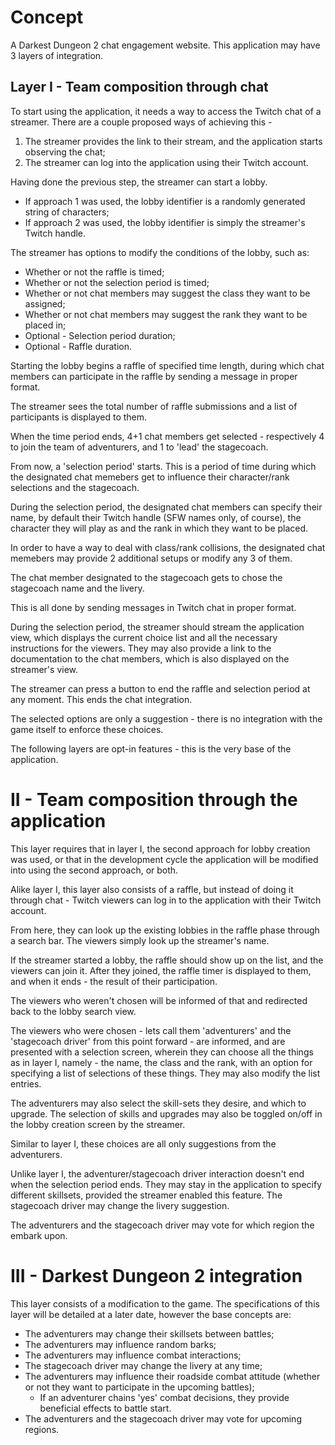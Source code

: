 # Concept
A Darkest Dungeon 2 chat engagement website. This application may have 3 layers of integration.

## Layer I - Team composition through chat
To start using the application, it needs a way to access the Twitch chat of a streamer. There are a couple proposed ways of achieving this -
1. The streamer provides the link to their stream, and the application starts observing the chat;
2. The streamer can log into the application using their Twitch account.

Having done the previous step, the streamer can start a lobby.
- If approach 1 was used, the lobby identifier is a randomly generated string of characters;
- If approach 2 was used, the lobby identifier is simply the streamer's Twitch handle.

The streamer has options to modify the conditions of the lobby, such as:
- Whether or not the raffle is timed;
- Whether or not the selection period is timed;
- Whether or not chat members may suggest the class they want to be assigned;
- Whether or not chat members may suggest the rank they want to be placed in;
- Optional - Selection period duration;
- Optional - Raffle duration.

Starting the lobby begins a raffle of specified time length, during which chat members can participate in the raffle by sending a message in proper format.

The streamer sees the total number of raffle submissions and a list of participants is displayed to them.

When the time period ends, 4+1 chat members get selected - respectively 4 to join the team of adventurers, and 1 to 'lead' the stagecoach.

From now, a 'selection period' starts. This is a period of time during which the designated chat memebers get to influence their character/rank selections and the stagecoach.

During the selection period, the designated chat members can specify their name, by default their Twitch handle (SFW names only, of course), the character they will play as and the rank in which they want to be placed.

In order to have a way to deal with class/rank collisions, the designated chat memebers may provide 2 additional setups or modify any 3 of them.

The chat member designated to the stagecoach gets to chose the stagecoach name and the livery.

This is all done by sending messages in Twitch chat in proper format.

During the selection period, the streamer should stream the application view, which displays the current choice list and all the necessary instructions for the viewers. They may also provide a link to the documentation to the chat members, which is also displayed on the streamer's view.

The streamer can press a button to end the raffle and selection period at any moment. This ends the chat integration.

The selected options are only a suggestion - there is no integration with the game itself to enforce these choices.

The following layers are opt-in features - this is the very base of the application.

# II - Team composition through the application

This layer requires that in layer I, the second approach for lobby creation was used, or that in the development cycle the application will be modified into using the second approach, or both.

Alike layer I, this layer also consists of a raffle, but instead of doing it through chat - Twitch viewers can log in to the application with their Twitch account.

From here, they can look up the existing lobbies in the raffle phase through a search bar. The viewers simply look up the streamer's name.

If the streamer started a lobby, the raffle should show up on the list, and the viewers can join it. After they joined, the raffle timer is displayed to them, and when it ends - the result of their participation.

The viewers who weren't chosen will be informed of that and redirected back to the lobby search view.

The viewers who were chosen - lets call them 'adventurers' and the 'stagecoach driver' from this point forward - are informed, and are presented with a selection screen, wherein they can choose all the things as in layer I, namely - the name, the class and the rank, with an option for specifying a list of selections of these things. They may also modify the list entries.


The adventurers may also select the skill-sets they desire, and which to upgrade.
The selection of skills and upgrades may also be toggled on/off in the lobby creation screen by the streamer.

Similar to layer I, these choices are all only suggestions from the adventurers.

Unlike layer I, the adventurer/stagecoach driver interaction doesn't end when the selection period ends. They may stay in the application to specify different skillsets, provided the streamer enabled this feature. The stagecoach driver may change the livery suggestion.

The adventurers and the stagecoach driver may vote for which region the embark upon.

# III - Darkest Dungeon 2 integration

This layer consists of a modification to the game. The specifications of this layer will be detailed at a later date, however the base concepts are:
- The adventurers may change their skillsets between battles;
- The adventurers may influence random barks;
- The adventurers may influence combat interactions;
- The stagecoach driver may change the livery at any time;
- The adventurers may influence their roadside combat attitude (whether or not they want to participate in the upcoming battles);
  - If an adventurer chains 'yes' combat decisions, they provide beneficial effects to battle start.
- The adventurers and the stagecoach driver may vote for upcoming regions.